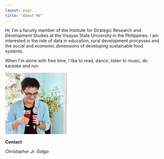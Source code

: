 ```yaml
---
layout: page
title: "About Me"
---
```


Hi, I'm a faculty member of the Institute for Strategic Research and Development Studies at the Visayas State University in the Philippines. I am interested in the role of data in education, rural development processes  and the social and economic dimensions of developing sustainable food systems. 

When I'm alone with free time, I like to read, dance, listen to music, do karaoke and run. 

<img src="/assets/images/profilepic.jpeg" width="200">

**Contact**

*Christopher Jr. Galgo*  


